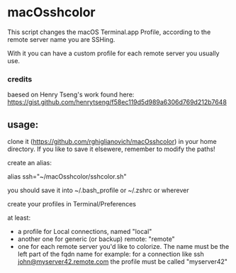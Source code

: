 # macOsshcolor


This  script changes the macOS Terminal.app Profile, according to the remote server name you are SSHing. 

With it you can have a custom profile for each remote server you usually use.


### credits
baesed on Henry Tseng's work  found here:
https://gist.github.com/henrytseng/f58ec119d5d989a6306d769d212b7648

## usage:
 
 clone it (https://github.com/rghiglianovich/macOsshcolor)  in your home directory.
 If you like to save it elsewere, remember to modify the paths!

create an alias:

 alias ssh="~/macOsshcolor/sshcolor.sh"
 
 you should save it into ~/.bash_profile or  ~/.zshrc or wherever 
 
create your profiles in Terminal/Preferences

at least: 
* a profile for Local connections, named "local"
* another  one for generic (or backup) remote: "remote"
* one for each remote server you'd like to colorize. The name must be the left part of the fqdn name 
  for example: for a connection like
      ssh john@myserver42.remote.com
   the profile must be called "myserver42"

